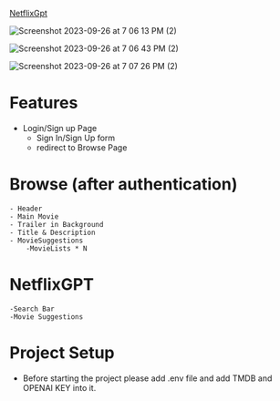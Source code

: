 
[NetflixGpt](https://netflixgptyashmundra.netlify.app/)


![Screenshot 2023-09-26 at 7 06 13 PM (2)](https://github.com/hardrock1997/NetflixGPT/assets/52746490/9350ca33-04d3-442d-8d66-319578204175)

![Screenshot 2023-09-26 at 7 06 43 PM (2)](https://github.com/hardrock1997/NetflixGPT/assets/52746490/6080c927-8d9d-4f18-b6a1-2eab8d78f23b)


![Screenshot 2023-09-26 at 7 07 26 PM (2)](https://github.com/hardrock1997/NetflixGPT/assets/52746490/3840de9e-f281-47ab-a687-0c999f878c23)


# Features
- Login/Sign up Page
    - Sign In/Sign Up form
    - redirect to Browse Page

# Browse (after authentication)
    - Header
    - Main Movie
    - Trailer in Background
    - Title & Description
    - MovieSuggestions
        -MovieLists * N
    
# NetflixGPT
    -Search Bar
    -Movie Suggestions

# Project Setup
- Before starting the project please add .env file and add TMDB and OPENAI KEY into it.

